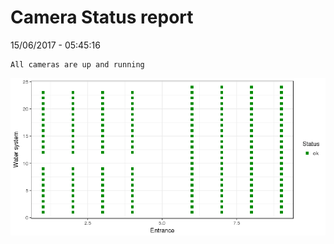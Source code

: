 Camera Status report
================
15/06/2017 - 05:45:16

    All cameras are up and running

![](camreport_files/figure-markdown_github/unnamed-chunk-2-1.png)
